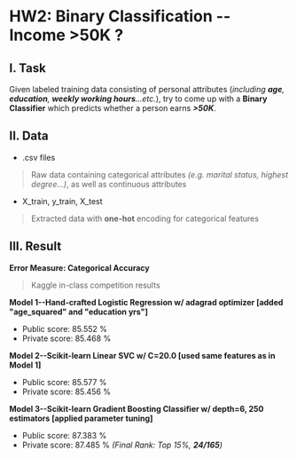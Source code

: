 # HW2: Binary Classification -- Income >50K ?
## I. Task
 Given labeled training data consisting of personal attributes (_including **age**, **education**, **weekly working hours**...etc._), try to come up with a **Binary Classifier** which predicts whether a person earns _**>50K**_.
## II. Data
 * .csv files
 > Raw data containing categorical attributes _(e.g. marital status, highest degree...)_, as well as continuous attributes
 * X_train, y_train, X_test
 > Extracted data with **one-hot** encoding for categorical features
 
## III. Result
**Error Measure: Categorical Accuracy**  
> Kaggle in-class competition results   
>  
**Model 1--Hand-crafted Logistic Regression w/ adagrad optimizer \[added "age_squared" and "education yrs"\]**
 * Public score: 85.552 % 
 * Private score: 85.468 %
    
**Model 2--Scikit-learn Linear SVC w/ C=20.0 \[used same features as in Model 1\]**
 * Public score: 85.577 % 
 * Private score: 85.456 %
   
**Model 3--Scikit-learn Gradient Boosting Classifier w/ depth=6, 250 estimators \[applied parameter tuning\]**
 * Public score: 87.383 % 
 * Private score: 87.485 % _(Final Rank: Top 15%, **24/165**)_
